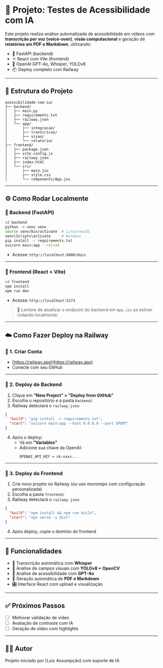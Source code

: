 # 🧠 Projeto: Testes de Acessibilidade com IA

Este projeto realiza análise automatizada de acessibilidade em vídeos com **transcrição por voz (voice-over)**, **visão computacional** e geração de **relatórios em PDF e Markdown**, utilizando:

- 🎯 FastAPI (backend)
- ⚛️ React com Vite (frontend)
- 🤖 OpenAI GPT-4o, Whisper, YOLOv8
- 📦 Deploy completo com Railway

---

## 📁 Estrutura do Projeto

```
acessibilidade-com-ia/
├── backend/
│   ├── main.py
│   ├── requirements.txt
│   ├── railway.json
│   └── app/
│       ├── integracao/
│       ├── transcricao/
│       ├── visao/
│       └── relatorio/
├── frontend/
│   ├── package.json
│   ├── vite.config.js
│   ├── railway.json
│   ├── index.html
│   └── src/
│       ├── main.jsx
│       ├── style.css
│       └── components/App.jsx
```

---

## ⚙️ Como Rodar Localmente

### 🔹 Backend (FastAPI)

```bash
cd backend
python -m venv venv
source venv/bin/activate  # Linux/macOS
venv\Scripts\activate     # Windows
pip install -r requirements.txt
uvicorn main:app --reload
```

- Acesse: `http://localhost:8000/docs`

---

### 🔹 Frontend (React + Vite)

```bash
cd frontend
npm install
npm run dev
```

- Acesse: `http://localhost:5173`

> 🔁 Lembre de atualizar o endpoint do backend em `App.jsx` se estiver rodando localmente.

---

## ☁️ Como Fazer Deploy na Railway

### 🔸 1. Criar Conta
- [https://railway.app](https://railway.app)
- Conecte com seu GitHub

---

### 🔸 2. Deploy do Backend

1. Clique em **"New Project" > "Deploy from GitHub"**
2. Escolha o repositório e a pasta `backend/`
3. Railway detectará o `railway.json`:

```json
{
  "build": "pip install -r requirements.txt",
  "start": "uvicorn main:app --host 0.0.0.0 --port $PORT"
}
```

4. Após o deploy:
   - Vá em **"Variables"**
   - Adicione sua chave da OpenAI:
     ```
     OPENAI_API_KEY = sk-xxxx...
     ```

---

### 🔸 3. Deploy do Frontend

1. Crie novo projeto no Railway (ou use monorepo com configuração personalizada)
2. Escolha a pasta `frontend/`
3. Railway detectará o `railway.json`:

```json
{
  "build": "npm install && npm run build",
  "start": "npx serve -s dist"
}
```

4. Após deploy, copie o domínio do frontend

---

## 📄 Funcionalidades

- 🎤 Transcrição automática com **Whisper**
- 👀 Análise de campos visuais com **YOLOv8 + OpenCV**
- 🧠 Análise de acessibilidade com **GPT-4o**
- 📑 Geração automática de **PDF e Markdown**
- 🎛 Interface React com upload e visualização

---

## ✅ Próximos Passos

- [ ] Melhorar validação de vídeo
- [ ] Avaliação de contraste com IA
- [ ] Geração de vídeo com highlights

---

## 👨‍💻 Autor

Projeto iniciado por [Luiz Assumpção] com suporte de IA.

